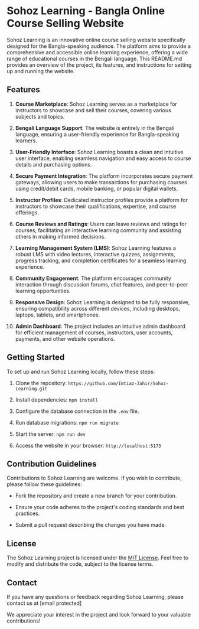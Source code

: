 # Sohoz Learning - Bangla Online Course Selling Website

Sohoz Learning is an innovative online course selling website specifically designed for the Bangla-speaking audience. The platform aims to provide a comprehensive and accessible online learning experience, offering a wide range of educational courses in the Bengali language. This README.md provides an overview of the project, its features, and instructions for setting up and running the website.

## Features

1. **Course Marketplace**: Sohoz Learning serves as a marketplace for instructors to showcase and sell their courses, covering various subjects and topics.

2. **Bengali Language Support**: The website is entirely in the Bengali language, ensuring a user-friendly experience for Bangla-speaking learners.

3. **User-Friendly Interface**: Sohoz Learning boasts a clean and intuitive user interface, enabling seamless navigation and easy access to course details and purchasing options.

4. **Secure Payment Integration**: The platform incorporates secure payment gateways, allowing users to make transactions for purchasing courses using credit/debit cards, mobile banking, or popular digital wallets.

5. **Instructor Profiles**: Dedicated instructor profiles provide a platform for instructors to showcase their qualifications, expertise, and course offerings.

6. **Course Reviews and Ratings**: Users can leave reviews and ratings for courses, facilitating an interactive learning community and assisting others in making informed decisions.

7. **Learning Management System (LMS)**: Sohoz Learning features a robust LMS with video lectures, interactive quizzes, assignments, progress tracking, and completion certificates for a seamless learning experience.

8. **Community Engagement**: The platform encourages community interaction through discussion forums, chat features, and peer-to-peer learning opportunities.

9. **Responsive Design**: Sohoz Learning is designed to be fully responsive, ensuring compatibility across different devices, including desktops, laptops, tablets, and smartphones.

10. **Admin Dashboard**: The project includes an intuitive admin dashboard for efficient management of courses, instructors, user accounts, payments, and other website operations.

## Getting Started

To set up and run Sohoz Learning locally, follow these steps:

1. Clone the repository: `https://github.com/Imtiaz-Zahir/Sohoz-Learning.git`

2. Install dependencies: `npm install`

3. Configure the database connection in the `.env` file.

4. Run database migrations: `npm run migrate`

5. Start the server: `npm run dev`

6. Access the website in your browser: `http://localhost:5173`

## Contribution Guidelines

Contributions to Sohoz Learning are welcome. If you wish to contribute, please follow these guidelines:

- Fork the repository and create a new branch for your contribution.

- Ensure your code adheres to the project's coding standards and best practices.

- Submit a pull request describing the changes you have made.

## License

The Sohoz Learning project is licensed under the [MIT License](LICENSE). Feel free to modify and distribute the code, subject to the license terms.

## Contact

If you have any questions or feedback regarding Sohoz Learning, please contact us at [email protected]

We appreciate your interest in the project and look forward to your valuable contributions!

